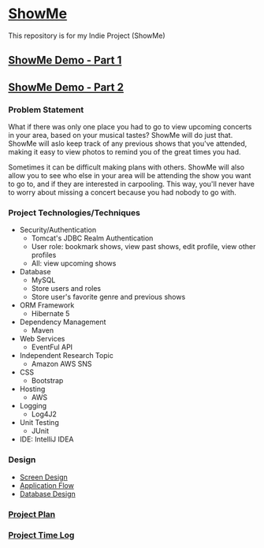 # [ShowMe](http://18.218.13.172:8080/ShowMe/)

This repository is for my Indie Project (ShowMe)

## [ShowMe Demo - Part 1](https://youtu.be/s808aNiFkUs)
## [ShowMe Demo - Part 2](https://youtu.be/ysslM17fKkM)
### Problem Statement

What if there was only one place you had to go to view upcoming concerts in your area, based on your musical tastes? ShowMe will do just that. ShowMe will aslo keep track of any previous shows that you've attended, making it easy to view photos to remind you of the great times you had.

Sometimes it can be difficult making plans with others. ShowMe will also allow you to see who else in your area will be attending the show you want to go to, and if they are interested in carpooling. This way, you'll never have to worry about missing a concert because you had nobody to go with. 

### Project Technologies/Techniques

* Security/Authentication
  * Tomcat's JDBC Realm Authentication
  * User role: bookmark shows, view past shows, edit profile, view other profiles
  * All: view upcoming shows
* Database
  * MySQL
  * Store users and roles
  * Store user's favorite genre and previous shows
* ORM Framework
  * Hibernate 5
* Dependency Management
  * Maven
* Web Services
  * EventFul API
* Independent Research Topic
  * Amazon AWS SNS
* CSS
  * Bootstrap
* Hosting
  * AWS
* Logging
  * Log4J2
* Unit Testing
  * JUnit
* IDE: IntelliJ IDEA

### Design

* [Screen Design](DesignDocuments/ScreenDesign.md)
* [Application Flow](DesignDocuments/ApplicationFlow.md)
* [Database Design](DesignDocuments/ConcertFinderDatabase.png)

### [Project Plan](ProjectPlan.md)

### [Project Time Log](TimeLog.md)
